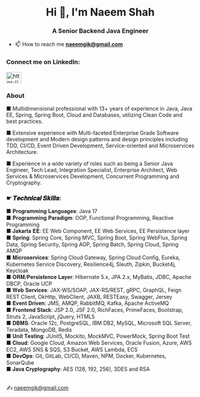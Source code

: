 <h1 align="center">Hi 👋, I'm Naeem Shah</h1>
<h3 align="center">A Senior Backend Java Engineer</h3>

- 📫 How to reach me **naeemgik@gmail.com**

<h3 align="left">Connect me on LinkedIn:</h3>
<p align="left">
<a href="https://www.linkedin.com/in/naeemgik/" target="blank"><img align="center" src="https://raw.githubusercontent.com/rahuldkjain/github-profile-readme-generator/master/src/images/icons/Social/linked-in-alt.svg" alt="https://www.linkedin.com/in/naeemgik/" height="30" width="40" /></a>
</p>

<h3 align="left">About</h3>
■ Multidimensional professional with 13+ years of experience in Java, Java EE, Spring, Spring Boot, Cloud and Databases, utilizing Clean Code and best practices.

■ Extensive experience with Multi-faceted Enterprise Grade Software development and Modern design patterns and design principles including TDD, CI/CD, Event Driven Development, Service-oriented and Microservices Architecture.

■ Experience in a wide variety of roles such as being a Senior Java Engineer, Tech Lead, Integration Specialist, Enterprise Architect, Web Services & Microservices Development, Concurrent Programming and Cryptography.

<h3 align="left">☛ 𝑻𝒆𝒄𝒉𝒏𝒊𝒄𝒂𝒍 𝑺𝒌𝒊𝒍𝒍𝒔:</h3>
■ 𝐏𝐫𝐨𝐠𝐫𝐚𝐦𝐦𝐢𝐧𝐠 𝐋𝐚𝐧𝐠𝐮𝐚𝐠𝐞𝐬: Java 17<br>
■ 𝐏𝐫𝐨𝐠𝐫𝐚𝐦𝐦𝐢𝐧𝐠 𝐏𝐚𝐫𝐚𝐝𝐢𝐠𝐦: OOP, Functional Programming, Reactive Programming<br>
■ 𝐉𝐚𝐤𝐚𝐫𝐭𝐚 𝐄𝐄: EE Web Component, EE Web Services, EE Persistence layer<br>
■ 𝐒𝐩𝐫𝐢𝐧𝐠: Spring Core, Spring MVC, Spring Boot, Spring WebFlux, Spring Data, Spring Security, Spring AOP, Spring Batch, Spring Cloud, Spring AMQP<br>
■ 𝐌𝐢𝐜𝐫𝐨𝐬𝐞𝐫𝐯𝐢𝐜𝐞𝐬: Spring Cloud Gateway, Spring Cloud Conﬁg, Eureka, Kubernetes Service Discovery, Resilience4j, Sleuth, Zipkin, Bucket4j, Keycloak<br>
■ 𝐎𝐑𝐌/𝐏𝐞𝐫𝐬𝐢𝐬𝐭𝐞𝐧𝐜𝐞 𝐋𝐚𝐲𝐞𝐫: Hibernate 5.x, JPA 2.x, MyBatis, JDBC, Apache DBCP, Oracle UCP<br>
■ 𝐖𝐞𝐛 𝐒𝐞𝐫𝐯𝐢𝐜𝐞𝐬: JAX-WS/SOAP, JAX-RS/REST, gRPC, GraphQL, Feign REST Client, OkHttp, WebClient, JAXB, RESTEasy, Swagger, Jersey<br>
■ 𝐄𝐯𝐞𝐧𝐭 𝐃𝐫𝐢𝐯𝐞𝐧: JMS, AMQP, RabbitMQ, Kafka, Apache ActiveMQ<br>
■ 𝐅𝐫𝐨𝐧𝐭𝐞𝐧𝐝 𝐒𝐭𝐚𝐜𝐤: JSP 2.0, JSF 2.0, RichFaces, PrimeFaces, Bootstrap, Struts 2, JavaScript, jQuery, HTML5<br>
■ 𝐃𝐁𝐌𝐒: Oracle 12c, PostgreSQL, IBM DB2, MySQL, Microsoft SQL Server, Teradata, MongoDB, Redis<br>
■ 𝐔𝐧𝐢𝐭 𝐓𝐞𝐬𝐭𝐢𝐧𝐠: JUnit5, Mockito, MockMVC, PowerMock, Spring Boot Test<br>
■ 𝐂𝐥𝐨𝐮𝐝: Google Cloud, Amazon Web Services, Oracle Fusion, Azure, AWS EC2, AWS SNS & SQS, S3 Bucket, AWS Lambda, ECS<br>
■ 𝐃𝐞𝐯𝐎𝐩𝐬: Git, GitLab, CI/CD, Maven, NPM, Docker, Kubernetes, SonarQube<br>
■ 𝐉𝐚𝐯𝐚 𝐂𝐫𝐲𝐩𝐭𝐨𝐠𝐫𝐚𝐩𝐡𝐲: AES (128, 192, 256), 3DES and RSA<br><br>

✍ naeemgik@gmail.com
